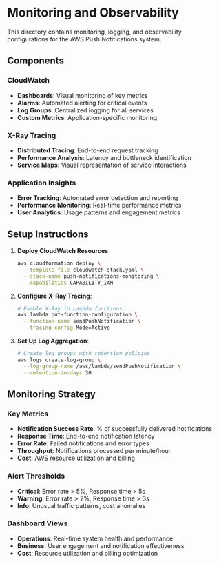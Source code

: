 # Monitoring and Observability

This directory contains monitoring, logging, and observability configurations for the AWS Push Notifications system.

## Components

### CloudWatch
- **Dashboards**: Visual monitoring of key metrics
- **Alarms**: Automated alerting for critical events
- **Log Groups**: Centralized logging for all services
- **Custom Metrics**: Application-specific monitoring

### X-Ray Tracing
- **Distributed Tracing**: End-to-end request tracking
- **Performance Analysis**: Latency and bottleneck identification
- **Service Maps**: Visual representation of service interactions

### Application Insights
- **Error Tracking**: Automated error detection and reporting
- **Performance Monitoring**: Real-time performance metrics
- **User Analytics**: Usage patterns and engagement metrics

## Setup Instructions

1. **Deploy CloudWatch Resources**:
   ```bash
   aws cloudformation deploy \
     --template-file cloudwatch-stack.yaml \
     --stack-name push-notifications-monitoring \
     --capabilities CAPABILITY_IAM
   ```

2. **Configure X-Ray Tracing**:
   ```bash
   # Enable X-Ray in Lambda functions
   aws lambda put-function-configuration \
     --function-name sendPushNotification \
     --tracing-config Mode=Active
   ```

3. **Set Up Log Aggregation**:
   ```bash
   # Create log groups with retention policies
   aws logs create-log-group \
     --log-group-name /aws/lambda/sendPushNotification \
     --retention-in-days 30
   ```

## Monitoring Strategy

### Key Metrics
- **Notification Success Rate**: % of successfully delivered notifications
- **Response Time**: End-to-end notification latency
- **Error Rate**: Failed notifications and error types
- **Throughput**: Notifications processed per minute/hour
- **Cost**: AWS resource utilization and billing

### Alert Thresholds
- **Critical**: Error rate > 5%, Response time > 5s
- **Warning**: Error rate > 2%, Response time > 3s
- **Info**: Unusual traffic patterns, cost anomalies

### Dashboard Views
- **Operations**: Real-time system health and performance
- **Business**: User engagement and notification effectiveness
- **Cost**: Resource utilization and billing optimization